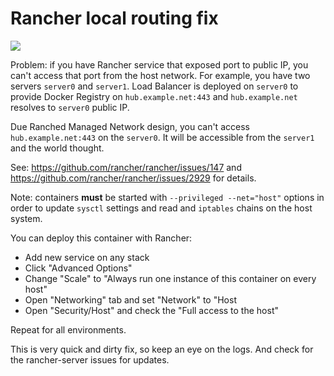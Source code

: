 # Rancher local routing fix

[![](https://badge.imagelayers.io/yopp/rancher-localroute:latest.svg)](https://imagelayers.io/?images=yopp/rancher-localroute:latest 'Get your own badge on imagelayers.io')

Problem: if you have Rancher service that exposed port to public IP, you can't
access that port from the host network. For example, you have two servers
`server0` and `server1`. Load Balancer is deployed on `server0` to provide
Docker Registry on `hub.example.net:443` and `hub.example.net` resolves to `server0`
public IP.

Due Ranched Managed Network design, you can't access `hub.example.net:443` on
the `server0`. It will be accessible from the `server1` and the world thought.

See: <https://github.com/rancher/rancher/issues/147> and
<https://github.com/rancher/rancher/issues/2929> for details.

Note: containers **must** be started with `--privileged --net="host"` options in
order to update `sysctl` settings and read and `iptables` chains on the
host system.

You can deploy this container with Rancher:

  * Add new service on any stack
  * Click "Advanced Options"
  * Change "Scale" to "Always run one instance of this container on every host"
  * Open "Networking" tab and set "Network" to "Host
  * Open "Security/Host" and check the "Full access to the host"

Repeat for all environments.

This is very quick and dirty fix, so keep an eye on the logs. And check for
the rancher-server issues for updates.
